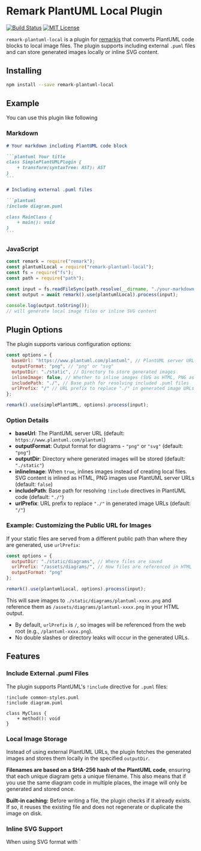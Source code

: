 # Remark PlantUML Local Plugin

[![Build Status](https://travis-ci.org/crooy/remark-plantuml-local.svg?branch=master)](https://travis-ci.org/crooy/remark-plantuml-local) [![MIT License](http://img.shields.io/badge/license-MIT-blue.svg?style=flat)](LICENSE)

`remark-plantuml-local` is a plugin for [remarkjs](https://github.com/remarkjs/remark) that converts PlantUML code blocks to local image files. The plugin supports including external `.puml` files and can store generated images locally or inline SVG content.

## Installing

```bash
npm install --save remark-plantuml-local
```

## Example

You can use this plugin like following

### Markdown

````markdown
# Your markdown including PlantUML code block

```plantuml Your title
class SimplePlantUMLPlugin {
    + transform(syntaxTree: AST): AST
}
```

# Including external .puml files

```plantuml
!include diagram.puml

class MainClass {
    + main(): void
}
```
````

### JavaScript

```javascript
const remark = require("remark");
const plantumlLocal = require("remark-plantuml-local");
const fs = require("fs");
const path = require("path");

const input = fs.readFileSync(path.resolve(__dirname, "./your-markdown.md")).toString();
const output = await remark().use(plantumlLocal).process(input);

console.log(output.toString());
// will generate local image files or inline SVG content
```

## Plugin Options

The plugin supports various configuration options:

```javascript
const options = {
  baseUrl: "https://www.plantuml.com/plantuml", // PlantUML server URL
  outputFormat: "png", // "png" or "svg"
  outputDir: "./static", // Directory to store generated images
  inlineImage: false, // Whether to inline images (SVG as HTML, PNG as PlantUML server URLs)
  includePath: "./", // Base path for resolving included .puml files
  urlPrefix: "/" // URL prefix to replace "./" in generated image URLs
};

remark().use(simplePlantUML, options).process(input);
```

### Option Details

- **baseUrl**: The PlantUML server URL (default: `https://www.plantuml.com/plantuml`)
- **outputFormat**: Output format for diagrams - `"png"` or `"svg"` (default: `"png"`)
- **outputDir**: Directory where generated images will be stored (default: `"./static"`)
- **inlineImage**: When `true`, inlines images instead of creating local files. SVG content is inlined as HTML, PNG images use PlantUML server URLs (default: `false`)
- **includePath**: Base path for resolving `!include` directives in PlantUML code (default: `"./"`)
- **urlPrefix**: URL prefix to replace `"./"` in generated image URLs (default: `"/"`)

### Example: Customizing the Public URL for Images

If your static files are served from a different public path than where they are generated, use `urlPrefix`:

```js
const options = {
  outputDir: "./static/diagrams", // Where files are saved
  urlPrefix: "/assets/diagrams/", // How files are referenced in HTML
  outputFormat: "png"
};

remark().use(plantumlLocal, options).process(input);
```

This will save images to `./static/diagrams/plantuml-xxxx.png` and reference them as `/assets/diagrams/plantuml-xxxx.png` in your HTML output.

- By default, `urlPrefix` is `/`, so images will be referenced from the web root (e.g., `/plantuml-xxxx.png`).
- No double slashes or directory leaks will occur in the generated URLs.

## Features

### Include External .puml Files

The plugin supports PlantUML's `!include` directive for `.puml` files:

```plantuml
!include common-styles.puml
!include diagram.puml

class MyClass {
    + method(): void
}
```

### Local Image Storage

Instead of using external PlantUML URLs, the plugin fetches the generated images and stores them locally in the specified `outputDir`.

**Filenames are based on a SHA-256 hash of the PlantUML code**, ensuring that each unique diagram gets a unique filename. This also means that if you use the same diagram code in multiple places, the image will only be generated and stored once.

**Built-in caching:** Before writing a file, the plugin checks if it already exists. If so, it reuses the existing file and does not regenerate or duplicate the image on disk.

### Inline SVG Support

When using SVG format with `
